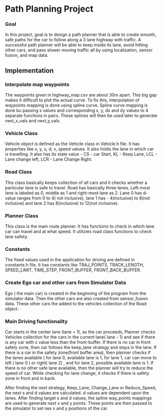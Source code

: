 # Path Planning Project

### Goal 
In this project, goal is to design a path planner that is able to create smooth, safe paths for the car to follow along a 3 lane highway with traffic. A successful path planner will be able to keep inside its lane, avoid hitting other cars, and pass slower moving traffic all by using localization, sensor fusion, and map data.


## Implementation

### Interpolate map waypoints
The waypoints given in highway_map.csv are about 30m apart. This big gap makes it difficult to plot the actual curve. To fix this, interpolation of waypoints mapping is done
using spline curve. Spline curve mapping is done bu passing s values and corresponding x, y, dx and dy values to 4 separate functions in pairs. These splines will then be used later to 
generate next_x_vals and next_y_vals.


### Vehicle Class
Vehicle object is defined as the Vehicle class in Vehicle.h file. It has properties like x, y, s, d, v, speed values. It also holds the lane in which car is travelling. It also
has its state value - CS - car Start, KL - Keep Lane, LCL - Lane change left, LCR - Lane Change Right.

### Road Class
This class basically keeps collection of all cars and it checks whether a particular lane is safe to travel.
Road has basically three lanes. Left-most lane is labeled as 0, middle as 1 and right-most lane as 2.
Lane 0 has d-value ranges from 0 to 4( not inclusive), lane 1 has - 4(inclusive) to 8(not inclusive) and lane 2 has 8(inclusive) to 12(not inclusive).

### Planner Class
This class is the main route planner. It has functions to check in which lane car can travel and at what speed. It utilizies road class functions to check lane safety.

### Constants
The fixed values used in the application for driving are defined in constants.h file. It has constants like TRAJ_POINTS, TRACK_LENGTH, SPEED_LIMIT, TIME_STEP, FRONT_BUFFER, 
FRONT_BACK_BUFFER.

### Create Ego car and other cars from Simulator Data
Ego ( the main car) is created in the beginning of the program from the simulator data. Then the other cars are also created from sensor_fusion data. These other cars the added 
to the vehicles collection of the Road object.


### Main Driving functionailty
Car starts in the center lane (lane = 1), as the car proceeds, Planner checks Vehicles collection for the cars in the current lane( lane - 1) and see if there is any car with 
s value less than the front-buffer. If there is no car in front safety zone, then car follows the keep_lane strategy and stays in the lane. If there is a car in the safety zone(front buffer area), then planner checks if the lanes available ( for lane 0, available lane is 1, for lane 1, car can move to left ( lane 0 ) or right( lane 2) , and for lane 2, possible available lane is 1.
If there is no other safe lane available, then the planner will try to reduce the speed of car. While checking for lane change, it checks if there is safety zone in front and in back.

After finding the next strategy, Keep_Lane, Change_Lane or Reduce_Speed, the next s and d values are calculated. d values are dependent upon the lanes. After finding target s and d values, the
spline way_points mappings are used to generate next x and y points. These points are then passed to the simulator to set nex x and y positions of the car.